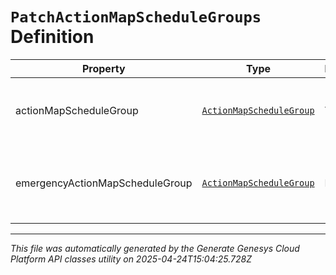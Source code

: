 # `PatchActionMapScheduleGroups` Definition

| Property | Type | Required | Description |
|----------|------|----------|-------------|
| actionMapScheduleGroup | [`ActionMapScheduleGroup`](actionmapschedulegroup-definition.md) | Yes | The actions map's associated schedule group. |
| emergencyActionMapScheduleGroup | [`ActionMapScheduleGroup`](actionmapschedulegroup-definition.md) | No | The action map's associated emergency schedule group. |

---

*This file was automatically generated by the Generate Genesys Cloud Platform API classes utility on 2025-04-24T15:04:25.728Z*